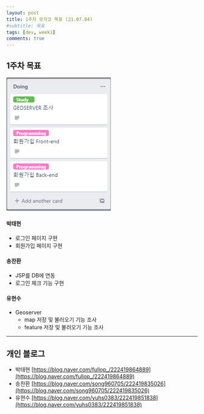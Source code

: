 ```yaml
---
layout: post
title: 1주차 모각코 목표 (21.07.04)
#subtitle: 목표
tags: [dev, week1]
comments: true
---
```


## 1주차 목표

![Object](/assets/img/mo1.png)

#### 박태현
- 로그인 페이지 구현
- 회원가입 페이지 구현

#### 송찬환
- JSP를 DB에 연동
- 로그인 체크 기능 구현

#### 유현수
- Geoserver 
  - map 저장 및 불러오기 기능 조사
  - feature 저장 및 불러오기 기능 조사

---

## 개인 블로그

- 박태현 [https://blog.naver.com/fullop_/222419864889](https://blog.naver.com/fullop_/222419864889)
- 송찬환 [https://blog.naver.com/song960705/222419835026](https://blog.naver.com/song960705/222419835026)
- 유현수 [https://blog.naver.com/yuhs0383/222419851838](https://blog.naver.com/yuhs0383/222419851838)

